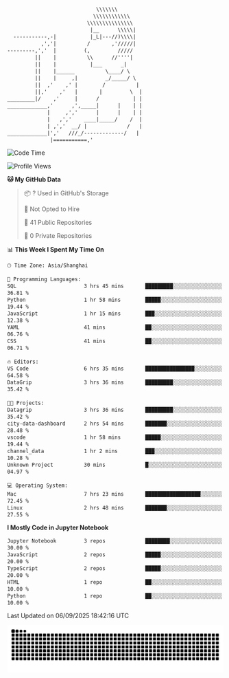 ```
                             \\\\\\\
                            \\\\\\\\\\\\
                          \\\\\\\\\\\\\\\
                           |__      \\\\\|
  -----------,-|           |_L|---//)\\\\|
           ,','|          /       ,'/////|
---------,','  |         (,         /////
         ||    |          \\      //''''|
         ||    |           |___      _|
         ||    |______          \____/ \
         ||    |     ,|         _/_____/ \
         ||  ,'    ,' |        /          |
         ||,'    ,'   |       |         \  |
_________|/    ,'     |      /           | |
_____________,'      ,',_____|      |    | |
             |     ,','      |      |    | |
             |   ,','    ____|_____/    /  |
             | ,','  __/ |             /   |
_____________|','   ///_/-------------/   |
              |===========,'
```

<!--START_SECTION:waka-->
![Code Time](http://img.shields.io/badge/Code%20Time-127%20hrs%2035%20mins-blue)

![Profile Views](http://img.shields.io/badge/Profile%20Views-0-blue)

**🐱 My GitHub Data** 

> 📦 ? Used in GitHub's Storage 
 > 
> 🚫 Not Opted to Hire
 > 
> 📜 41 Public Repositories 
 > 
> 🔑 0 Private Repositories 
 > 
📊 **This Week I Spent My Time On** 

```text
🕑︎ Time Zone: Asia/Shanghai

💬 Programming Languages: 
SQL                      3 hrs 45 mins       █████████░░░░░░░░░░░░░░░░   36.81 % 
Python                   1 hr 58 mins        █████░░░░░░░░░░░░░░░░░░░░   19.44 % 
JavaScript               1 hr 15 mins        ███░░░░░░░░░░░░░░░░░░░░░░   12.38 % 
YAML                     41 mins             ██░░░░░░░░░░░░░░░░░░░░░░░   06.76 % 
CSS                      41 mins             ██░░░░░░░░░░░░░░░░░░░░░░░   06.71 % 

🔥 Editors: 
VS Code                  6 hrs 35 mins       ████████████████░░░░░░░░░   64.58 % 
DataGrip                 3 hrs 36 mins       █████████░░░░░░░░░░░░░░░░   35.42 % 

🐱‍💻 Projects: 
Datagrip                 3 hrs 36 mins       █████████░░░░░░░░░░░░░░░░   35.42 % 
city-data-dashboard      2 hrs 54 mins       ███████░░░░░░░░░░░░░░░░░░   28.48 % 
vscode                   1 hr 58 mins        █████░░░░░░░░░░░░░░░░░░░░   19.44 % 
channel_data             1 hr 2 mins         ███░░░░░░░░░░░░░░░░░░░░░░   10.28 % 
Unknown Project          30 mins             █░░░░░░░░░░░░░░░░░░░░░░░░   04.97 % 

💻 Operating System: 
Mac                      7 hrs 23 mins       ██████████████████░░░░░░░   72.45 % 
Linux                    2 hrs 48 mins       ███████░░░░░░░░░░░░░░░░░░   27.55 % 
```

**I Mostly Code in Jupyter Notebook** 

```text
Jupyter Notebook         3 repos             ████████░░░░░░░░░░░░░░░░░   30.00 % 
JavaScript               2 repos             █████░░░░░░░░░░░░░░░░░░░░   20.00 % 
TypeScript               2 repos             █████░░░░░░░░░░░░░░░░░░░░   20.00 % 
HTML                     1 repo              ██░░░░░░░░░░░░░░░░░░░░░░░   10.00 % 
Python                   1 repo              ██░░░░░░░░░░░░░░░░░░░░░░░   10.00 % 
```




 Last Updated on 06/09/2025 18:42:16 UTC
<!--END_SECTION:waka-->

<picture>
  <source media="(prefers-color-scheme: dark)" srcset="https://raw.githubusercontent.com/yuemanly/yuemanly/output/github-contribution-grid-snake-dark.svg" />
  <source media="(prefers-color-scheme: light)" srcset="https://raw.githubusercontent.com/yuemanly/yuemanly/output/github-contribution-grid-snake.svg" />
  <img alt="github-snake" src="https://raw.githubusercontent.com/yuemanly/yuemanly/output/github-contribution-grid-snake.svg" />
</picture>
<!--
**yuemanly/yuemanly** is a ✨ _special_ ✨ repository because its `README.md` (this file) appears on your GitHub profile.

Here are some ideas to get you started:

- 🔭 I’m currently working on ...
- 🌱 I’m currently learning ...
- 👯 I’m looking to collaborate on ...
- 🤔 I’m looking for help with ...
- 💬 Ask me about ...
- 📫 How to reach me: ...
- 😄 Pronouns: ...
- ⚡ Fun fact: ...
-->

